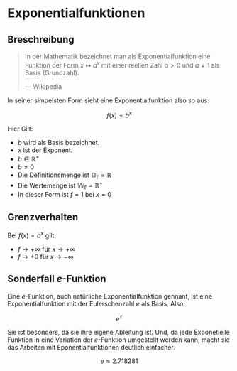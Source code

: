 # Exponentialfunktionen

## Breschreibung

> In der Mathematik bezeichnet man als Exponentialfunktion eine Funktion der Form $x ↦ a^x$ mit einer reellen Zahl $a > 0$ und $a \neq 1$ als Basis (Grundzahl).
>
> — Wikipedia

In seiner simpelsten Form sieht eine Exponentialfunktion also so aus:

$$
f(x) = b^x
$$

Hier Gilt:

- $b$ wird als Basis bezeichnet.
- $x$ ist der Exponent.
- $b \in \mathbb{R^+}$
- $b \neq 0$
- Die Definitionsmenge ist $\mathbb{D_f} = \mathbb{R}$
- Die Wertemenge ist $\mathbb{W_f} = \mathbb{R^+}$
- In dieser Form ist $f=1$ bei $x=0$

## Grenzverhalten

Bei $f(x) = b^x$ gilt:

- $f \to +\infty$ für $x \to +\infty$
- $f \to +0$ für $x \to -\infty$

## Sonderfall $e$-Funktion

Eine $e$-Funktion, auch natürliche Exponentialfunktion gennant, ist eine Exponentialfunktion mit der Eulerschenzahl $e$ als Basis. Also:

$$
e^x
$$

Sie ist besonders, da sie ihre eigene Ableitung ist. Und, da jede Exponetielle Funktion in eine Variation der $e$-Funktion umgestellt werden kann, macht sie das Arbeiten mit Eponentialfunktionen deutlich einfacher.

$$
e \approx 2.718281
$$
